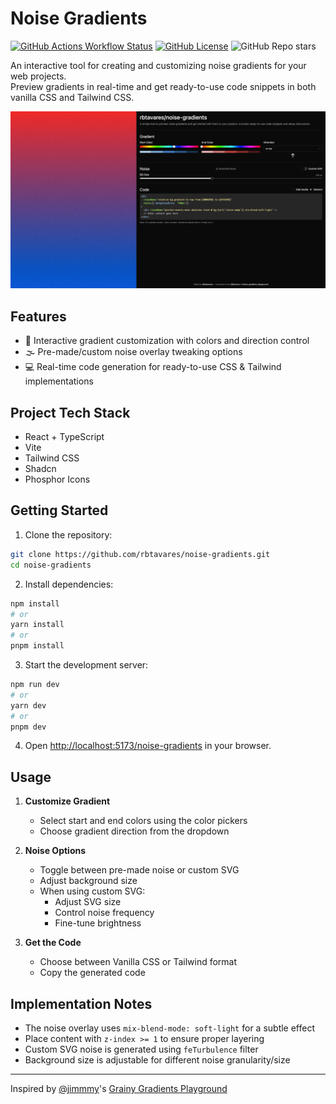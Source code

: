 # Noise Gradients

[![GitHub Actions Workflow Status](https://img.shields.io/github/actions/workflow/status/rbtavares/noise-gradients/deploy.yml?label=deploy)](https://rbtavares.com/noise-gradients/)
[![GitHub License](https://img.shields.io/github/license/rbtavares/noise-gradients)](LICENSE)
![GitHub Repo stars](https://img.shields.io/github/stars/rbtavares/noise-gradients)

An interactive tool for creating and customizing noise gradients for your web projects.\
Preview gradients in real-time and get ready-to-use code snippets in both vanilla CSS and Tailwind CSS.

![Noise Gradients Preview](/img/preview.png)

## Features

- 🎨 Interactive gradient customization with colors and direction control
- 🌫️ Pre-made/custom noise overlay tweaking options
- 💻 Real-time code generation for ready-to-use CSS & Tailwind implementations

## Project Tech Stack

- React + TypeScript
- Vite
- Tailwind CSS
- Shadcn
- Phosphor Icons

## Getting Started

1. Clone the repository:

```bash
git clone https://github.com/rbtavares/noise-gradients.git
cd noise-gradients
```

2. Install dependencies:

```bash
npm install
# or
yarn install
# or
pnpm install
```

3. Start the development server:

```bash
npm run dev
# or
yarn dev
# or
pnpm dev
```

4. Open [http://localhost:5173/noise-gradients](http://localhost:5173/noise-gradients) in your browser.

## Usage

1. **Customize Gradient**
   - Select start and end colors using the color pickers
   - Choose gradient direction from the dropdown

2. **Noise Options**
   - Toggle between pre-made noise or custom SVG
   - Adjust background size
   - When using custom SVG:
     - Adjust SVG size
     - Control noise frequency
     - Fine-tune brightness

3. **Get the Code**
   - Choose between Vanilla CSS or Tailwind format
   - Copy the generated code

## Implementation Notes

- The noise overlay uses `mix-blend-mode: soft-light` for a subtle effect
- Place content with `z-index >= 1` to ensure proper layering
- Custom SVG noise is generated using `feTurbulence` filter
- Background size is adjustable for different noise granularity/size

---

Inspired by [@jimmmy](https://x.com/jimmmy)'s [Grainy Gradients Playground](https://grainy-gradients.vercel.app/)
